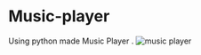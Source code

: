 # Music-player
Using python made Music Player .
![music player](https://user-images.githubusercontent.com/59960810/102101584-d2ceb500-3e50-11eb-93df-a2a340a9f9ad.jpg)
